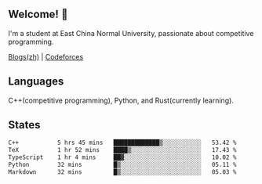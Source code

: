 ## Welcome! 👋

I'm a student at East China Normal University, passionate about competitive programming.

[Blogs(zh)](https://blog.hikariyo.net) | [Codeforces](https://codeforces.com/profile/hikariyo)

## Languages

C++(competitive programming), Python, and Rust(currently learning).

## States

<!--START_SECTION:waka-->

```txt
C++           5 hrs 45 mins   █████████████▒░░░░░░░░░░░   53.42 %
TeX           1 hr 52 mins    ████▒░░░░░░░░░░░░░░░░░░░░   17.43 %
TypeScript    1 hr 4 mins     ██▓░░░░░░░░░░░░░░░░░░░░░░   10.02 %
Python        32 mins         █▒░░░░░░░░░░░░░░░░░░░░░░░   05.11 %
Markdown      32 mins         █▒░░░░░░░░░░░░░░░░░░░░░░░   05.03 %
```

<!--END_SECTION:waka-->

